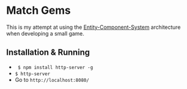 # Match Gems
This is my attempt at using the [Entity-Component-System](https://en.wikipedia.org/wiki/Entity%E2%80%93component%E2%80%93system) architecture when developing a small game.

## Installation & Running
- ` $ npm install http-server -g`
- `$ http-server`
- Go to `http://localhost:8080/`
